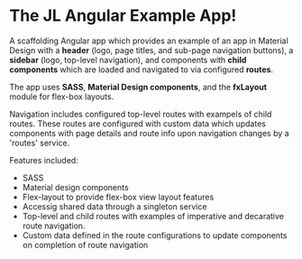# The JL Angular Example App!

A scaffolding Angular app which provides an example of an app in Material Design
with a **header** (logo, page titles, and sub-page navigation buttons), a
**sidebar** (logo, top-level navigation), and components with **child
components** which are loaded and navigated to via configured **routes**.

The app uses **SASS**, **Material Design components**, and the **fxLayout**
module for flex-box layouts.

Navigation includes configured top-level routes with exampels of child routes.
These routes are configured with custom data which updates components with page
details and route info upon navigation changes by a 'routes' service.

Features included:

*   SASS
*   Material design components
*   Flex-layout to provide flex-box view layout features
*   Accessig shared data through a singleton service
*   Top-level and child routes with examples of imperative and decarative route
    navigation.
*   Custom data defined in the route configurations to update components on
    completion of route navigation
